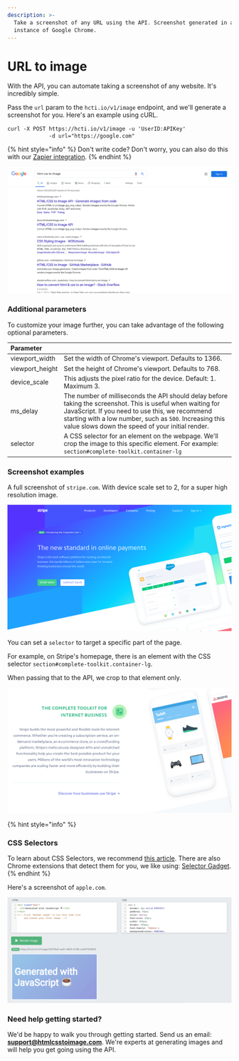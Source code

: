```yaml
---
description: >-
  Take a screenshot of any URL using the API. Screenshot generated in a real
  instance of Google Chrome.
---
```


# URL to image

With the API, you can automate taking a screenshot of any website. It's incredibly simple.

Pass the `url` param to the `hcti.io/v1/image` endpoint, and we'll generate a screenshot for you. Here's an example using cURL.

```text
curl -X POST https://hcti.io/v1/image -u 'UserID:APIKey' 
             -d url="https://google.com"
```

{% hint style="info" %}
Don't write code? Don't worry, you can also do this with our [Zapier integration](zapier-integration.md).
{% endhint %}

![Screenshot generated by the API](../.gitbook/assets/image%20%2817%29.png)

### Additional parameters

To customize your image further, you can take advantage of the following optional parameters.

| Parameter |  |
| :--- | :--- |
| viewport\_width | Set the width of Chrome's viewport. Defaults to 1366. |
| viewport\_height | Set the height of Chrome's viewport. Defaults to 768. |
| device\_scale | This adjusts the pixel ratio for the device. Default: 1. Maximum 3. |
| ms\_delay | The number of milliseconds the API should delay before taking the screenshot. This is useful when waiting for JavaScript. If you need to use this, we recommend starting with a low number, such as `500`. Increasing this value slows down the speed of your initial render. |
| selector | A CSS selector for an element on the webpage. We'll crop the image to this specific element. For example: `section#complete-toolkit.container-lg` |

### Screenshot examples

A full screenshot of `stripe.com`. With device scale set to 2, for a super high resolution image.

![High resolution screenshot generated by the API](../.gitbook/assets/image%20%286%29%20%281%29.png)

You can set a `selector` to target a specific part of the page. 

For example, on Stripe's homepage, there is an element with the CSS selector `section#complete-toolkit.container-lg`.

When passing that to the API, we crop to that element only.

![Use a CSS selector to crop an image.](../.gitbook/assets/image%20%2812%29.png)

{% hint style="info" %}
### CSS Selectors

To learn about CSS Selectors, we recommend [this article](https://www.w3schools.com/cssref/css_selectors.asp). There are also Chrome extensions that detect them for you, we like using: [Selector Gadget](https://chrome.google.com/webstore/detail/selectorgadget/mhjhnkcfbdhnjickkkdbjoemdmbfginb?hl=en).
{% endhint %}



Here's a screenshot of `apple.com`.

![Screenshot generated of Apple](../.gitbook/assets/image%20%283%29.png)

### Need help getting started?

We'd be happy to walk you through getting started. Send us an email: **support@htmlcsstoimage.com**. We're experts at generating images and will help you get going using the API.

